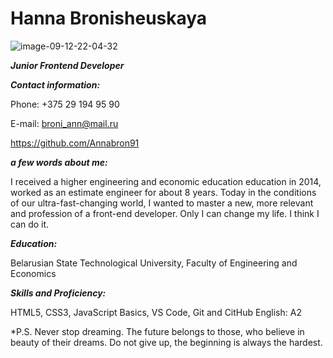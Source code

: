 
# Hanna Bronisheuskaya #
![image-09-12-22-04-32](https://user-images.githubusercontent.com/100567950/206714803-7db426cc-6aa2-4823-b55a-88238b39b79a.jpeg)


***Junior Frontend Developer***


***Contact information:***


Phone: +375 29 194 95 90

E-mail: broni_ann@mail.ru

https://github.com/Annabron91

***a few words about me:***


I received a higher engineering and economic education education in 2014, worked as an estimate engineer for about 8 years. Today in the conditions of our ultra-fast-changing world, I wanted to master a new, more relevant and profession of a front-end developer. Only I can change my life. I think I can do it.

***Education:***


Belarusian State Technological University, Faculty of Engineering and Economics

***Skills and Proficiency:***


HTML5, CSS3, JavaScript Basics, VS Code, Git and CitHub
English: A2


 \*P.S. Never stop dreaming. The future belongs to those, who believe in beauty of their dreams. Do not give up, the beginning is always the hardest.

